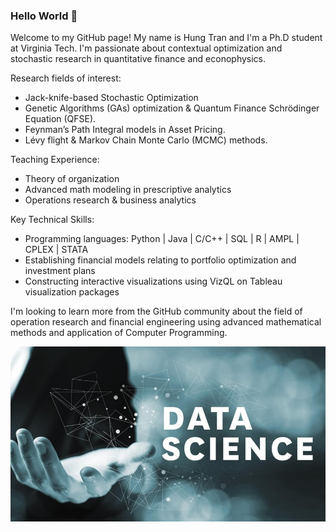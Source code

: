 ### Hello World 👋

Welcome to my GitHub page! My name is Hung Tran and I'm a Ph.D student at Virginia Tech. I'm passionate about contextual optimization and stochastic research in quantitative finance and econophysics. 

Research fields of interest: 
* Jack-knife-based Stochastic Optimization
* Genetic Algorithms (GAs) optimization & Quantum Finance Schrödinger Equation (QFSE).
* Feynman’s Path Integral models in Asset Pricing. 
* Lévy flight & Markov Chain Monte Carlo (MCMC) methods.

Teaching Experience:
* Theory of organization
* Advanced math modeling in prescriptive analytics
* Operations research & business analytics

Key Technical Skills: 
* Programming languages: Python | Java | C/C++ | SQL | R | AMPL | CPLEX | STATA
* Establishing financial models relating to portfolio optimization and investment plans
* Constructing interactive visualizations using VizQL on Tableau visualization packages


I'm looking to learn more from the GitHub community about the field of operation research and financial engineering using advanced mathematical methods and application of Computer Programming.

![Data_Science](./7-Benefits-of-Data-Science.jpg)

<!--


Here are some ideas to get you started:

- 🔭 I’m currently working on ...
- 🌱 I’m currently learning ...
- 👯 I’m looking to collaborate on ...
- 🤔 I’m looking for help with ...
- 💬 Ask me about ...
- 📫 How to reach me: ...
- 😄 Pronouns: ...
- ⚡ Fun fact: ...
-->
